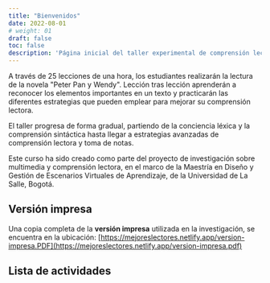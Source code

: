 ```yaml
---
title: "Bienvenidos"
date: 2022-08-01
# weight: 01
draft: false
toc: false
description: 'Página inicial del taller experimental de comprensión lectora "Mejores Lectores".'
---
```



A través de 25 lecciones de una hora, los estudiantes realizarán la lectura de la novela "Peter Pan y Wendy". Lección tras lección aprenderán a reconocer los elementos importantes en un texto y practicarán las diferentes estrategias que pueden emplear para mejorar su comprensión lectora.  

El taller progresa de forma gradual, partiendo de la conciencia léxica y la comprensión sintáctica hasta llegar a estrategias avanzadas de comprensión lectora y toma de notas.

Este curso ha sido creado como parte del proyecto de investigación sobre multimedia y comprensión lectora, en el marco de la Maestría en Diseño y Gestión de Escenarios Virtuales de Aprendizaje, de la Universidad de La Salle, Bogotá.

## Versión impresa

Una copia completa de la **versión impresa** utilizada en la investigación, se encuentra en la ubicación: 
[https://mejoreslectores.netlify.app/version-impresa.PDF](https://mejoreslectores.netlify.app/version-impresa.pdf)

## Lista de actividades
